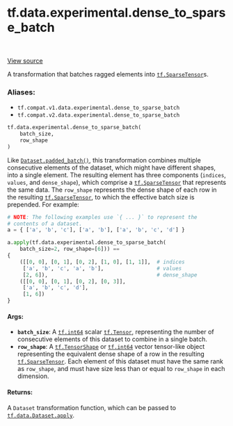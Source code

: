 <div itemscope itemtype="http://developers.google.com/ReferenceObject">
<meta itemprop="name" content="tf.data.experimental.dense_to_sparse_batch" />
<meta itemprop="path" content="Stable" />
</div>

# tf.data.experimental.dense_to_sparse_batch

<!-- Insert buttons -->

<table class="tfo-notebook-buttons tfo-api" align="left">
</table>

<a target="_blank" href="/code/stable/tensorflow/python/data/experimental/ops/batching.py">View source</a>



<!-- Start diff -->
A transformation that batches ragged elements into <a href="../../../tf/sparse/SparseTensor.md"><code>tf.SparseTensor</code></a>s.

### Aliases:

* `tf.compat.v1.data.experimental.dense_to_sparse_batch`
* `tf.compat.v2.data.experimental.dense_to_sparse_batch`


``` python
tf.data.experimental.dense_to_sparse_batch(
    batch_size,
    row_shape
)
```



<!-- Placeholder for "Used in" -->

Like <a href="../../../tf/data/Dataset.md#padded_batch"><code>Dataset.padded_batch()</code></a>, this transformation combines multiple
consecutive elements of the dataset, which might have different
shapes, into a single element. The resulting element has three
components (`indices`, `values`, and `dense_shape`), which
comprise a <a href="../../../tf/sparse/SparseTensor.md"><code>tf.SparseTensor</code></a> that represents the same data. The
`row_shape` represents the dense shape of each row in the
resulting <a href="../../../tf/sparse/SparseTensor.md"><code>tf.SparseTensor</code></a>, to which the effective batch size is
prepended. For example:

```python
# NOTE: The following examples use `{ ... }` to represent the
# contents of a dataset.
a = { ['a', 'b', 'c'], ['a', 'b'], ['a', 'b', 'c', 'd'] }

a.apply(tf.data.experimental.dense_to_sparse_batch(
    batch_size=2, row_shape=[6])) ==
{
    ([[0, 0], [0, 1], [0, 2], [1, 0], [1, 1]],  # indices
     ['a', 'b', 'c', 'a', 'b'],                 # values
     [2, 6]),                                   # dense_shape
    ([[0, 0], [0, 1], [0, 2], [0, 3]],
     ['a', 'b', 'c', 'd'],
     [1, 6])
}
```

#### Args:


* <b>`batch_size`</b>: A <a href="../../../tf.md#int64"><code>tf.int64</code></a> scalar <a href="../../../tf/Tensor.md"><code>tf.Tensor</code></a>, representing the number of
  consecutive elements of this dataset to combine in a single batch.
* <b>`row_shape`</b>: A <a href="../../../tf/TensorShape.md"><code>tf.TensorShape</code></a> or <a href="../../../tf.md#int64"><code>tf.int64</code></a> vector tensor-like object
  representing the equivalent dense shape of a row in the resulting
  <a href="../../../tf/sparse/SparseTensor.md"><code>tf.SparseTensor</code></a>. Each element of this dataset must have the same rank as
  `row_shape`, and must have size less than or equal to `row_shape` in each
  dimension.


#### Returns:

A `Dataset` transformation function, which can be passed to
<a href="../../../tf/data/Dataset.md#apply"><code>tf.data.Dataset.apply</code></a>.
